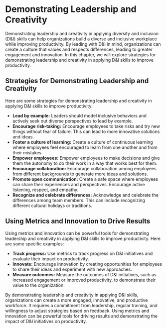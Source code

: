 Demonstrating Leadership and Creativity
====================================================================================================================

Demonstrating leadership and creativity in applying diversity and inclusion (D\&I) skills can help organizations build a diverse and inclusive workplace while improving productivity. By leading with D\&I in mind, organizations can create a culture that values and respects differences, leading to greater engagement and innovation. In this chapter, we will explore strategies for demonstrating leadership and creativity in applying D\&I skills to improve productivity.

Strategies for Demonstrating Leadership and Creativity
------------------------------------------------------

Here are some strategies for demonstrating leadership and creativity in applying D\&I skills to improve productivity:

* **Lead by example:** Leaders should model inclusive behaviors and actively seek out diverse perspectives to lead by example.
* **Encourage risk-taking:** Encourage employees to take risks and try new things without fear of failure. This can lead to more innovative solutions and ideas.
* **Foster a culture of learning:** Create a culture of continuous learning where employees feel encouraged to learn from one another and from their mistakes.
* **Empower employees:** Empower employees to make decisions and give them the autonomy to do their work in a way that works best for them.
* **Encourage collaboration:** Encourage collaboration among employees from different backgrounds to generate more ideas and solutions.
* **Promote open communication:** Create a safe space where employees can share their experiences and perspectives. Encourage active listening, respect, and empathy.
* **Recognize and celebrate differences:** Acknowledge and celebrate the differences among team members. This can include recognizing different cultural holidays or traditions.

Using Metrics and Innovation to Drive Results
---------------------------------------------

Using metrics and innovation can be powerful tools for demonstrating leadership and creativity in applying D\&I skills to improve productivity. Here are some specific examples:

* **Track progress:** Use metrics to track progress on D\&I initiatives and evaluate their impact on productivity.
* **Innovate:** Encourage innovation by creating opportunities for employees to share their ideas and experiment with new approaches.
* **Measure outcomes:** Measure the outcomes of D\&I initiatives, such as increased engagement or improved productivity, to demonstrate their value to the organization.

By demonstrating leadership and creativity in applying D\&I skills, organizations can create a more engaged, innovative, and productive workforce. It requires a commitment from leadership, regular training, and willingness to adjust strategies based on feedback. Using metrics and innovation can be powerful tools for driving results and demonstrating the impact of D\&I initiatives on productivity.
